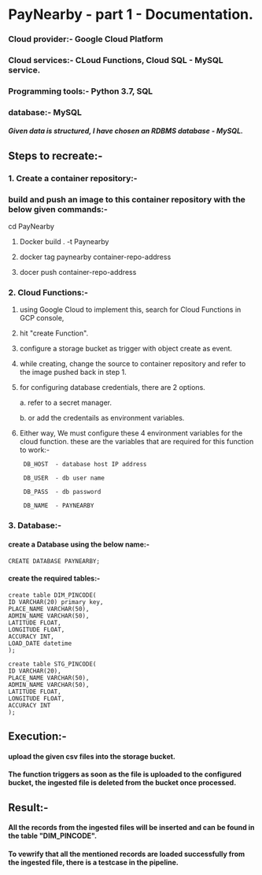 # PayNearby - part 1 - Documentation.

### Cloud provider:-      Google Cloud Platform
### Cloud services:-      CLoud Functions, Cloud SQL - MySQL service.
### Programming tools:-   Python 3.7, SQL
### database:-            MySQL
##### Given data is structured, I have chosen an RDBMS database - MySQL.

## Steps to recreate:-
### 1. Create a container repository:-
### build and push an image to this container repository with the below given commands:-
cd PayNearby

1. Docker build . -t Paynearby

2. docker tag paynearby container-repo-address

3. docer push container-repo-address

### 2. Cloud Functions:-

1. using Google Cloud to implement this, search for Cloud Functions in GCP console, 

2. hit "create Function". 

3. configure a storage bucket as trigger with object create as event.

4. while creating, change the source to container repository and refer to the image pushed back in step 1.

5. for configuring database credentials, there are 2 options.

    a. refer to a secret manager.

    b. or add the credentails as environment variables.
 
6. Either way, We must configure these 4 environment variables for the cloud function.
   these are the variables that are required for this function to work:-

        DB_HOST  - database host IP address

        DB_USER  - db user name

        DB_PASS  - db password

        DB_NAME  - PAYNEARBY

### 3. Database:-

#### create a Database using the below name:-

    CREATE DATABASE PAYNEARBY;

#### create the required tables:-

    create table DIM_PINCODE(
    ID VARCHAR(20) primary key,
    PLACE_NAME VARCHAR(50),
    ADMIN_NAME VARCHAR(50),
    LATITUDE FLOAT,
    LONGITUDE FLOAT,
    ACCURACY INT,
    LOAD_DATE datetime
    );

    create table STG_PINCODE(
    ID VARCHAR(20),
    PLACE_NAME VARCHAR(50),
    ADMIN_NAME VARCHAR(50),
    LATITUDE FLOAT,
    LONGITUDE FLOAT,
    ACCURACY INT
    );

## Execution:-
#### upload the given csv files into the storage bucket.
#### The function triggers as soon as the file is uploaded to the configured bucket, the ingested file is deleted from the bucket once processed.


## Result:-
#### All the records from the ingested files will be inserted and can be found in the table "DIM_PINCODE".
#### To vewrify that all the mentioned records are loaded successfully from the ingested file, there is a testcase in the pipeline.
